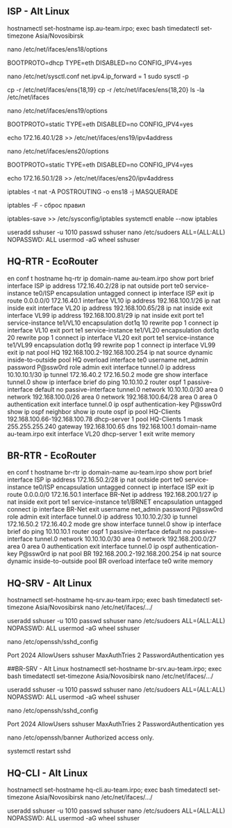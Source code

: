 ## **ISP - Alt Linux**

hostnamectl set-hostname isp.au-team.irpo; exec bash
timedatectl set-timezone Asia/Novosibirsk

nano /etc/net/ifaces/ens18/options

BOOTPROTO=dhcp
TYPE=eth
DISABLED=no
CONFIG_IPV4=yes

nano /etc/net/sysctl.conf
net.ipv4.ip_forward = 1
sudo sysctl -p

cp -r /etc/net/ifaces/ens{18,19}
cp -r /etc/net/ifaces/ens{18,20}
ls -la /etc/net/ifaces

nano /etc/net/ifaces/ens19/options

BOOTPROTO=static
TYPE=eth
DISABLED=no
CONFIG_IPV4=yes

echo 172.16.40.1/28 >> /etc/net/ifaces/ens19/ipv4address

nano /etc/net/ifaces/ens20/options

BOOTPROTO=static
TYPE=eth
DISABLED=no
CONFIG_IPV4=yes

echo 172.16.50.1/28 >> /etc/net/ifaces/ens20/ipv4address

iptables -t nat -A POSTROUTING -o ens18 -j MASQUERADE 


iptables -F - сброс правил 

iptables-save >> /etc/sysconfig/iptables
systemctl enable --now iptables

useradd sshuser -u 1010
passwd sshuser
nano /etc/sudoers
ALL=(ALL:ALL) NOPASSWD: ALL
usermod -aG wheel sshuser


## **HQ-RTR - EcoRouter**
en 
conf t
hostname hq-rtr
ip domain-name au-team.irpo
show port brief
interface ISP
ip address 172.16.40.2/28
ip nat outside
port te0
service-instance te0/ISP
encapsulation untagged
connect ip interface ISP
exit
ip route 0.0.0.0/0 172.16.40.1
interface VL10
ip address 192.168.100.1/26
ip nat inside
exit
interface VL20
ip address 192.168.100.65/28
ip nat inside
exit
interface VL99
ip address 192.168.100.81/29
ip nat inside
exit
port te1
service-instance te1/VL10
encapsulation dot1q 10
rewrite pop 1
connect ip interface VL10
exit
port te1
service-instance te1/VL20
encapsulation dot1q 20
rewrite pop 1
connect ip interface VL20
exit
port te1
service-instance te1/VL99
encapsulation dot1q 99
rewrite pop 1
connect ip interface VL99
exit
ip nat pool HQ 192.168.100.2-192.168.100.254
ip nat source dynamic inside-to-outside pool HQ overload interface te0
username net_admin
password P@ssw0rd
role admin
exit
interface tunnel.0
ip address 10.10.10.1/30
ip tunnel 172.16.40.2 172.16.50.2 mode gre
show interface tunnel.0
show ip interface brief
do ping 10.10.10.2
router ospf 1
passive-interface default
no passive-interface tunnel.0
network 10.10.10.0/30 area 0
network 192.168.100.0/26 area 0
network 192.168.100.64/28 area 0
area 0 authentication
exit
interface tunnel.0
ip ospf authentication-key P@ssw0rd
show ip ospf neighbor
show ip route ospf
ip pool HQ-Clients 192.168.100.66-192.168.100.78
dhcp-server 1
pool HQ-Clients 1
mask 255.255.255.240
gateway 192.168.100.65
dns 192.168.100.1
domain-name au-team.irpo
exit
interface VL20
dhcp-server 1
exit
write memory



## **BR-RTR - EcoRouter**
en 
conf t
hostname br-rtr
ip domain-name au-team.irpo
show port brief
interface ISP
ip address 172.16.50.2/28
ip nat outside
port te0
service-instance te0/ISP
encapsulation untagged
connect ip interface ISP
exit
ip route 0.0.0.0/0 172.16.50.1
interface BR-Net
ip address 192.168.200.1/27
ip nat inside
exit
port te1
service-instance te1/BRNET
encapsulation untagged
connect ip interface BR-Net
exit
username net_admin
password P@ssw0rd
role admin
exit
interface tunnel.0
ip address 10.10.10.2/30
ip tunnel 172.16.50.2 172.16.40.2 mode gre
show interface tunnel.0
show ip interface brief
do ping 10.10.10.1
router ospf 1
passive-interface default
no passive-interface tunnel.0
network 10.10.10.0/30 area 0
network 192.168.200.0/27 area 0
area 0 authentication
exit
interface tunnel.0
ip ospf authentication-key P@ssw0rd
ip nat pool BR 192.168.200.2-192.168.200.254
ip nat source dynamic inside-to-outside pool BR overload interface te0
write memory


## **HQ-SRV - Alt Linux**
hostnamectl set-hostname hq-srv.au-team.irpo; exec bash
timedatectl set-timezone Asia/Novosibirsk
nano /etc/net/ifaces/.../

useradd sshuser -u 1010
passwd sshuser
nano /etc/sudoers
ALL=(ALL:ALL) NOPASSWD: ALL
usermod -aG wheel sshuser

nano /etc/openssh/sshd_config

Port 2024
AllowUsers sshuser
MaxAuthTries 2
PasswordAuthentication yes

##BR-SRV - Alt Linux
hostnamectl set-hostname br-srv.au-team.irpo; exec bash
timedatectl set-timezone Asia/Novosibirsk
nano /etc/net/ifaces/.../

useradd sshuser -u 1010
passwd sshuser
nano /etc/sudoers
ALL=(ALL:ALL) NOPASSWD: ALL
usermod -aG wheel sshuser

nano /etc/openssh/sshd_config

Port 2024
AllowUsers sshuser
MaxAuthTries 2
PasswordAuthentication yes

nano /etc/openssh/banner
Authorized access only.

systemctl restart sshd

## **HQ-CLI - Alt Linux**
hostnamectl set-hostname hq-cli.au-team.irpo; exec bash
timedatectl set-timezone Asia/Novosibirsk
nano /etc/net/ifaces/.../

useradd sshuser -u 1010
passwd sshuser
nano /etc/sudoers
ALL=(ALL:ALL) NOPASSWD: ALL
usermod -aG wheel sshuser
